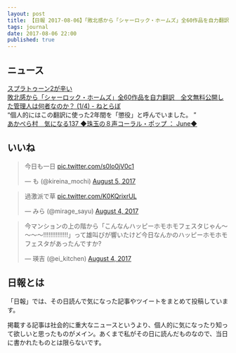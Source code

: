 ```yaml
---
layout: post
title: 【日報 2017-08-06】「敗北感から「シャーロック・ホームズ」全60作品を自力翻訳　全文無料公開した管理人は何者なのか？」他
tags: journal
date: 2017-08-06 22:00
published: true
---
```



## ニュース

<div class="news"><a href="https://anond.hatelabo.jp/20170806161501" target="_blank">スプラトゥーン2が辛い</a>
<div class="newscomme"></div>
</div>

<div class="news"><a href="http://nlab.itmedia.co.jp/nl/articles/1708/04/news104.html" target="_blank">敗北感から「シャーロック・ホームズ」全60作品を自力翻訳　全文無料公開した管理人は何者なのか？ (1/4) - ねとらぼ</a>
<div class="newscomme">“個人的にはこの翻訳に使った2年間を「懲役」と呼んでいました。 ”
</div>
</div>

<div class="news"><a href="http://acappellavillage.blog103.fc2.com/blog-entry-1954.html" target="_blank">あかぺら村　気になる137 ◆珠玉の８声コーラル・ポップ ： June◆</a>
<div class="newscomme"></div>
</div>


## いいね

 <blockquote class="twitter-tweet"><p lang="ja" dir="ltr">今日も一日 <a href="https://t.co/s0lo0jV0c1">pic.twitter.com/s0lo0jV0c1</a></p>&mdash; も (@kireina_mochi) <a href="https://twitter.com/kireina_mochi/status/893710573396832256">August 5, 2017</a></blockquote>
<script async src="//platform.twitter.com/widgets.js" charset="utf-8"></script> 
 
 
<blockquote class="twitter-tweet"><p lang="ja" dir="ltr">過激派で草 <a href="https://t.co/K0KQrixrUL">pic.twitter.com/K0KQrixrUL</a></p>&mdash; みら (@mirage_sayu) <a href="https://twitter.com/mirage_sayu/status/893363152607264770">August 4, 2017</a></blockquote>
<script async src="//platform.twitter.com/widgets.js" charset="utf-8"></script> 
 
 
<blockquote class="twitter-tweet"><p lang="ja" dir="ltr">今マンションの上の階から「こんなんハッピーホモホモフェスタじゃん～～～～!!!!!!!!!!!!!!」って雄叫びが響いたけど今日なんかのハッピーホモホモフェスタがあったんですか?</p>&mdash; 瑛吉 (@ei_kitchen) <a href="https://twitter.com/ei_kitchen/status/893419265054842881">August 4, 2017</a></blockquote>
<script async src="//platform.twitter.com/widgets.js" charset="utf-8"></script> 
 

## 日報とは

「日報」では、その日読んで気になった記事やツイートをまとめて投稿しています。

掲載する記事は社会的に重大なニュースというより、個人的に気になったり知って欲しいと思ったものがメイン。あくまで私がその日に読んだものなので、当日に書かれたものとは限らないです。